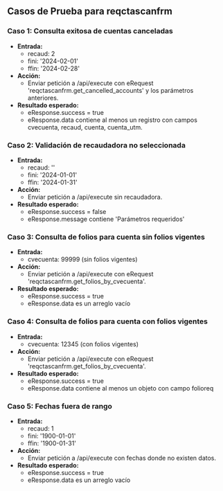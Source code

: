 ## Casos de Prueba para reqctascanfrm

### Caso 1: Consulta exitosa de cuentas canceladas
- **Entrada:**
  - recaud: 2
  - fini: '2024-02-01'
  - ffin: '2024-02-28'
- **Acción:**
  - Enviar petición a /api/execute con eRequest 'reqctascanfrm.get_cancelled_accounts' y los parámetros anteriores.
- **Resultado esperado:**
  - eResponse.success = true
  - eResponse.data contiene al menos un registro con campos cvecuenta, recaud, cuenta, cuenta_utm.

### Caso 2: Validación de recaudadora no seleccionada
- **Entrada:**
  - recaud: ''
  - fini: '2024-01-01'
  - ffin: '2024-01-31'
- **Acción:**
  - Enviar petición a /api/execute sin recaudadora.
- **Resultado esperado:**
  - eResponse.success = false
  - eResponse.message contiene 'Parámetros requeridos'

### Caso 3: Consulta de folios para cuenta sin folios vigentes
- **Entrada:**
  - cvecuenta: 99999 (sin folios vigentes)
- **Acción:**
  - Enviar petición a /api/execute con eRequest 'reqctascanfrm.get_folios_by_cvecuenta'.
- **Resultado esperado:**
  - eResponse.success = true
  - eResponse.data es un arreglo vacío

### Caso 4: Consulta de folios para cuenta con folios vigentes
- **Entrada:**
  - cvecuenta: 12345 (con folios vigentes)
- **Acción:**
  - Enviar petición a /api/execute con eRequest 'reqctascanfrm.get_folios_by_cvecuenta'.
- **Resultado esperado:**
  - eResponse.success = true
  - eResponse.data contiene al menos un objeto con campo folioreq

### Caso 5: Fechas fuera de rango
- **Entrada:**
  - recaud: 1
  - fini: '1900-01-01'
  - ffin: '1900-01-31'
- **Acción:**
  - Enviar petición a /api/execute con fechas donde no existen datos.
- **Resultado esperado:**
  - eResponse.success = true
  - eResponse.data es un arreglo vacío
